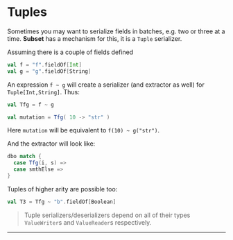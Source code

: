 # Tuples

Sometimes you may want to serialize fields in batches, e.g. two or
three  at a time. __Subset__ has a mechanism for this, it is a `Tuple`
serializer.

Assuming there is a couple of fields defined

```scala
val f = "f".fieldOf[Int]
val g = "g".fieldOf[String]
```

An expression `f ~ g` will create a serializer (and extractor as well)
for `Tuple[Int,String]`. Thus:

```scala
val Tfg = f ~ g

val mutation = Tfg( 10 -> "str" )
```

Here `mutation` will be equivalent to `f(10) ~ g("str")`.

And the extractor will look like:

```scala
dbo match {
  case Tfg(i, s) => 
  case smthElse =>
}
```

Tuples of higher arity are possible too:

```scala
val T3 = Tfg ~ "b".fieldOf[Boolean]
```

> Tuple serializers/deserializers depend on all of their types
> `ValueWriter`s and `ValueReader`s respectively.

* * *
